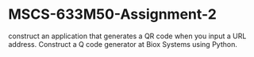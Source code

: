# MSCS-633M50-Assignment-2
 construct an application that generates a QR code when you input a URL address. Construct a Q code generator at Biox Systems using Python. 
